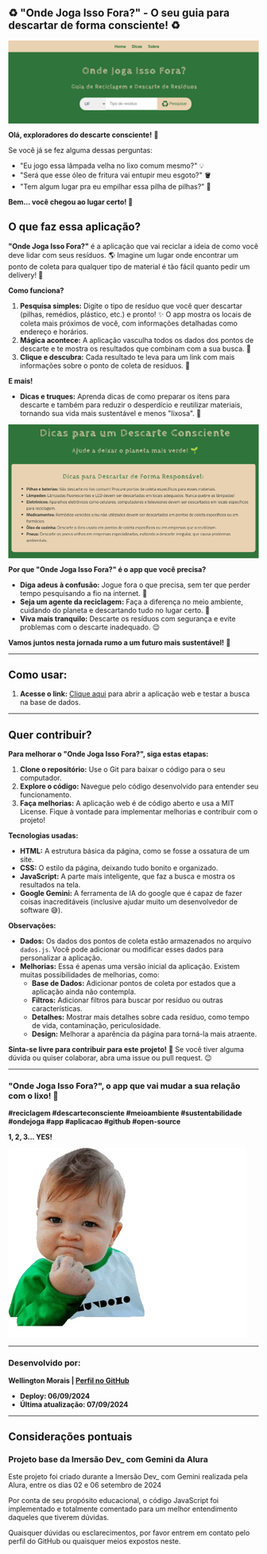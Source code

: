 ##  ♻️  "Onde Joga Isso Fora?" - O seu guia para descartar de forma consciente! ♻️ 

<img src="imagens/capa.png" alt="Capa" align="center">

**Olá, exploradores do descarte consciente!** 👋 

Se você já se fez alguma dessas perguntas: 

* "Eu jogo essa lâmpada velha no lixo comum mesmo?" 💡
* "Será que esse óleo de fritura vai entupir meu esgoto?" 🪣
* "Tem algum lugar pra eu empilhar essa pilha de pilhas?" 🔋

**Bem... você chegou ao lugar certo! 🎉**

## O que faz essa aplicação? ##

**"Onde Joga Isso Fora?"** é a aplicação que vai reciclar a ideia de como você deve lidar com seus resíduos. 🌎  Imagine um lugar onde encontrar um ponto de coleta para qualquer tipo de material é tão fácil quanto pedir um delivery! 🍕

**Como funciona?**

1. **Pesquisa simples:** Digite o tipo de resíduo que você quer descartar (pilhas, remédios, plástico, etc.) e pronto! ✨ O app mostra os locais de coleta mais próximos de você, com informações detalhadas como endereço e horários.  
2. **Mágica acontece:** A aplicação vasculha todos os dados dos pontos de descarte e te mostra os resultados que combinam com a sua busca. 📃
3. **Clique e descubra:** Cada resultado te leva para um link com mais informações sobre o ponto de coleta de resíduos. 🔗

**E mais!**

* **Dicas e truques:**  Aprenda dicas de como preparar os itens para descarte e também para reduzir o desperdício e reutilizar materiais, tornando sua vida mais sustentável e menos "lixosa". 🌱 

<img src="imagens/dicas.png" alt="Dicas" align="center">

**Por que "Onde Joga Isso Fora?" é o app que você precisa?**

* **Diga adeus à confusão:** Jogue fora o que precisa, sem ter que perder tempo pesquisando a fio na internet. 🚫
* **Seja um agente da reciclagem:** Faça a diferença no meio ambiente, cuidando do planeta e descartando tudo no lugar certo.  🦸
* **Viva mais tranquilo:** Descarte os resíduos com segurança e evite problemas com o descarte inadequado. 😌

**Vamos juntos nesta jornada rumo a um futuro mais sustentável!** 💚

---

## Como usar: ##

1. **Acesse o link:** [Clique aqui](https://onde-joga-isso-fora.vercel.app/) para abrir a aplicação web e testar a busca na base de dados. 

---

## Quer contribuir? ##

**Para melhorar o "Onde Joga Isso Fora?", siga estas etapas:**

1. **Clone o repositório:** Use o Git para baixar o código para o seu computador.
2. **Explore o código:** Navegue pelo código desenvolvido para entender seu funcionamento.
3. **Faça melhorias:** A aplicação web é de código aberto e usa a MIT License. Fique à vontade para implementar melhorias e contribuir com o projeto!

**Tecnologias usadas:**

* **HTML:** A estrutura básica da página, como se fosse a ossatura de um site.
* **CSS:** O estilo da página, deixando tudo bonito e organizado.
* **JavaScript:** A parte mais inteligente, que faz a busca e mostra os resultados na tela.
* **Google Gemini:** A ferramenta de IA do google que é capaz de fazer coisas inacreditáveis (inclusive ajudar muito um desenvolvedor de software 😅).

**Observações:**

* **Dados:** Os dados dos pontos de coleta estão armazenados no arquivo `dados.js`. Você pode adicionar ou modificar esses dados para personalizar a aplicação.
* **Melhorias:** Essa é apenas uma versão inicial da aplicação. Existem muitas possibilidades de melhorias, como:
    * **Base de Dados:** Adicionar pontos de coleta por estados que a aplicação ainda não contempla.
    * **Filtros:** Adicionar filtros para buscar por resíduo ou outras características.
    * **Detalhes:** Mostrar mais detalhes sobre cada resíduo, como tempo de vida, contaminação, periculosidade.
    * **Design:** Melhorar a aparência da página para torná-la mais atraente.

**Sinta-se livre para contribuir para este projeto!** 🙌 Se você tiver alguma dúvida ou quiser colaborar, abra uma issue ou pull request. 😉

---

### "Onde Joga Isso Fora?", o app que vai mudar a sua relação com o lixo! 🚀 ###

**#reciclagem #descarteconsciente #meioambiente #sustentabilidade #ondejoga #app #aplicacao #github #open-source**

**1, 2, 3... YES!**

![YES gif README.md](imagens/giphy.webp)

---

### Desenvolvido por: ###

**Wellington Morais | [Perfil no GitHub](https://github.com/wellingtonmnf)**

* **Deploy: 06/09/2024**
* **Última atualização: 07/09/2024**

---
## Considerações pontuais ##

### Projeto base da Imersão Dev_ com Gemini da Alura

Este projeto foi criado durante a Imersão Dev_ com Gemini realizada pela Alura, entre os dias 02 e 06 setembro de 2024

Por conta de seu propósito educacional, o código JavaScript foi implementado e totalmente comentado para um melhor entendimento daqueles que tiverem dúvidas. 

Quaisquer dúvidas ou esclarecimentos, por favor entrem em contato pelo perfil do GitHub ou quaisquer meios expostos neste.
